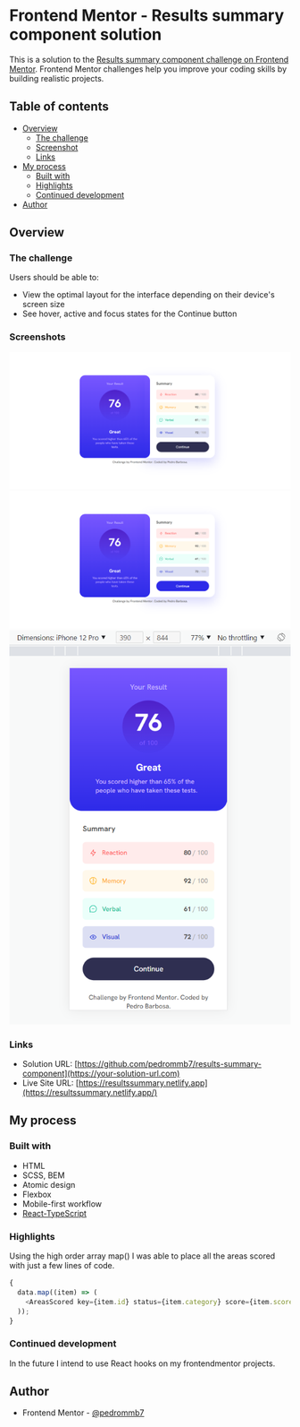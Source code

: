 # Frontend Mentor - Results summary component solution

This is a solution to the [Results summary component challenge on Frontend Mentor](https://www.frontendmentor.io/challenges/results-summary-component-CE_K6s0maV). Frontend Mentor challenges help you improve your coding skills by building realistic projects.

## Table of contents

- [Overview](#overview)
  - [The challenge](#the-challenge)
  - [Screenshot](#screenshot)
  - [Links](#links)
- [My process](#my-process)
  - [Built with](#built-with)
  - [Highlights](#highlights)
  - [Continued development](#continued-development)
- [Author](#author)

## Overview

### The challenge

Users should be able to:

- View the optimal layout for the interface depending on their device's screen size
- See hover, active and focus states for the Continue button

### Screenshots

![](./screenshot.png)
![](./screenshot_active.png)
![](./screenshot_mobile.png)

### Links

- Solution URL: [https://github.com/pedrommb7/results-summary-component](https://your-solution-url.com)
- Live Site URL: [https://resultssummary.netlify.app](https://resultssummary.netlify.app/)

## My process

### Built with

- HTML
- SCSS, BEM
- Atomic design
- Flexbox
- Mobile-first workflow
- [React-TypeScript](https://create-react-app.dev/docs/adding-typescript/)

### Highlights

Using the high order array map() I was able to place all the areas scored with just a few lines of code.

```js
{
  data.map((item) => (
    <AreasScored key={item.id} status={item.category} score={item.score} />
  ));
}
```

### Continued development

In the future I intend to use React hooks on my frontendmentor projects.

## Author

- Frontend Mentor - [@pedrommb7](https://www.frontendmentor.io/profile/pedrommb7)
